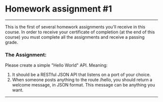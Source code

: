 # Homework assignment #1
***
This is the first of several homework assignments you'll receive in this course. In order to receive your certificate of completion (at the end of this course) you must complete all the assignments and receive a passing grade.
### The Assignment:

Please create a simple "Hello World" API. Meaning:

1. It should be a RESTful JSON API that listens on a port of your choice. 
2. When someone posts anything to the route /hello, you should return a welcome message, in JSON format. This message can be anything you want. 

***
